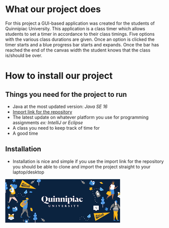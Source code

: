 # What our project does

For this project a GUI-based application was created for the students of Quinnipiac University. This application is a class timer which allows students to set a timer in accordance to their class timings. Five options with the various class durations are given. Once an option is clicked the timer starts and a blue progress bar starts and expands. Once the bar has reached the end of the canvas width the student knows that the class is/should be over.

# How to install our project 
## Things you need for the project to run 
- Java at the most updated version: _Java SE 16_
- [Import link for the repository](https://github.com/amandaqu18/ClassTimer.git) 
- The latest update on whatever platform you use for programming assignments _ex: IntelliJ or Eclipse_
- A class you need to keep track of time for 
- A good time 
## Installation 
- Installation is nice and simple if you use the import link for the repository you should be able to clone and import the project straight to your laptop/desktop


![Banner](./quinnipiac.png)
